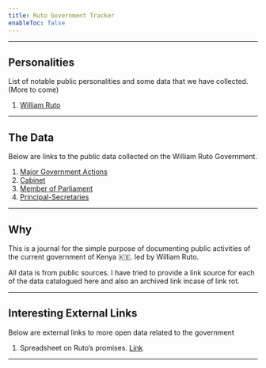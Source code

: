 ```yaml
---
title: Ruto Government Tracker
enableToc: false
---
```

---
## Personalities
List of notable public personalities and some data that we have collected. (More to come)

1. [William Ruto](notes/William-Ruto.md)

---
## The Data
Below are links to the public data collected on the William Ruto Government. 

1. [Major Government Actions](notes/Activities)
2. [Cabinet](notes/Cabinet.md)
3. [Member of Parliament](notes/Member-Of-Parliament.md)
4. [Principal-Secretaries](notes/Principal-Secretaries.md)

---
## Why
This is a journal for the simple purpose of documenting public activities of the current government of Kenya 🇰🇪. led by William Ruto.

All data is from public sources. I have tried to provide a link source for each of the data catalogued here and also an archived link incase of link rot.

---

## Interesting External Links
Below are external links to more open data related to the government

1. Spreadsheet on Ruto’s promises. [Link](https://docs.google.com/spreadsheets/d/12_sOeITaMcrbdH-21Lj29582soUnai1oW6fJ2nZziaQ/edit#gid=0)

---

